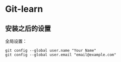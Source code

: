 # Git-learn

## 安装之后的设置

全局设置：

```shell
git config --global user.name "Your Name"
git config --global user.email "email@example.com"
```

